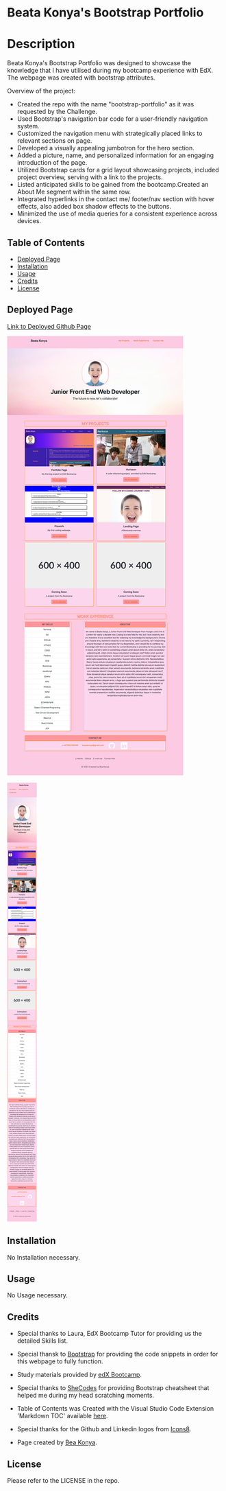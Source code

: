 # Beata Konya's Bootstrap Portfolio


# <a name='Description'></a>Description

Beata Konya's Bootstrap Portfolio was designed to showcase the knowledge that I have utilised during my bootcamp experience with EdX. The webpage was created with bootstrap attributes.

Overview of the project:
* Created the repo with the name "bootstrap-portfolio" as it was requested by the Challenge.
* Used Bootstrap's navigation bar code for a user-friendly navigation system.
* Customized the navigation menu with strategically placed links to relevant sections on page.
* Developed a visually appealing jumbotron for the hero section.
* Added a picture, name, and personalized information for an engaging introduction of the page.
* Utilized Bootstrap cards for a grid layout showcasing projects, included project overview, serving with a link to the projects.
* Listed anticipated skills to be gained from the bootcamp.Created an About Me segment within the same row.
* Integrated hyperlinks in the contact me/ footer/nav section with hover effects, also added box shadow effects to the buttons.
* Minimized the use of media queries for a consistent experience across devices.

## <a name='TableofContents'></a>Table of Contents


<!-- vscode-markdown-toc -->
*  [Deployed Page](#DeployedPage)
*  [Installation](#Installation)
*  [Usage](#Usage)
*  [Credits](#Credits)
*  [License](#License)

<!-- vscode-markdown-toc-config
	numbering=true
	autoSave=true
	/vscode-markdown-toc-config -->
<!-- /vscode-markdown-toc -->

## <a name='DeployedPage'></a>Deployed Page

[Link to Deployed Github Page](https://beatak777.github.io/bootstrap-portfolio/)

![Deployed Page Browser View](images/screenshot1.png)

![Deployed Page Mobile View](images/screenshot2.png)

## <a name='Installation'></a>Installation

No Installation necessary. 

## <a name='Usage'></a>Usage

No Usage necessary.

## <a name='Credits'></a>Credits

- Special thanks to Laura, EdX Bootcamp Tutor for providing us the detailed Skills list.

- Special thansk to [Bootstrap](https://getbootstrap.com/docs/5.3) for providing the code snippets in order for this webpage to fully function.

- Study materials provided by [edX Bootcamp](https://www.edx.org/course/skills-bootcamp-in-front-end-web-development).

- Special thanks to [SheCodes](https://cheatsheets.shecodes.io/cheatsheets/bootstrap) for providing Bootstrap cheatsheet that helped me during my head scratching moments.

- Table of Contents was Created with the Visual Studio Code Extension 'Markdown TOC' available [here](https://marketplace.visualstudio.com/items?itemName=dumeng.markdown-toc).

- Special thanks for the Github and Linkedin logos from [Icons8](https://icons8.com/icons).

- Page created by [Bea Konya](https://github.com/beatak777).

## <a name='License'></a>License

Please refer to the LICENSE in the repo.